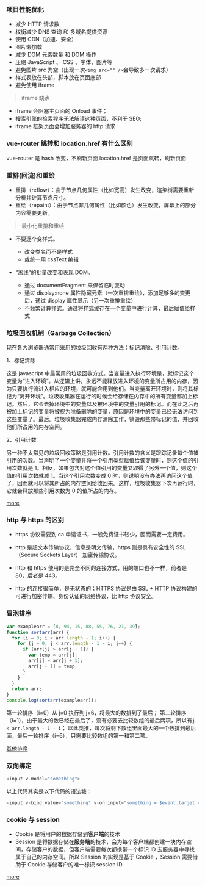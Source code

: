 ### 项目性能优化

- 减少 HTTP 请求数
- 权衡减少 DNS 查询 和 多域名提供资源
- 使用 CDN（加速、安全）
- 图片懒加载
- 减少 DOM 元素数量 和 DOM 操作
- 压缩 JavaScript 、 CSS 、字体、图片等
- 避免图片 src 为空（出现一次`<img src="" />`会导致多一次请求）
- 样式表放在头部，脚本放在页面底部
- 避免使用 iframe

> iframe 缺点

- iframe 会阻塞主页面的 Onload 事件；
- 搜索引擎的检索程序无法解读这种页面，不利于 SEO;
- iframe 框架页面会增加服务器的 http 请求

### vue-router 跳转和 location.href 有什么区别

vue-router 是 hash 改变，不刷新页面
location.href 是页面跳转，刷新页面

### 重排(回流)和重绘

- 重排（reflow）：由于节点几何属性（比如宽高）发生改变，渲染树需要重新分析并计算节点尺寸。
- 重绘（repaint）：由于节点非几何属性（比如颜色）发生改变，屏幕上的部分内容需要更新。

> 最小化重排和重绘

- 不要逐个变样式。

  - 改变类名而不是样式
  - 或统一用 cssText 编辑

- “离线”的批量改变和表现 DOM。
  - 通过 documentFragment 来保留临时变动
  - 通过 display:none 属性隐藏元素（一次重排重绘），添加足够多的变更后，通过 display 属性显示（另一次重排重绘）
  - 不频繁计算样式。通过将样式缓存在一个变量中进行计算，最后赋值给样式

### 垃圾回收机制（Garbage Collection）

现在各大浏览器通常用采用的垃圾回收有两种方法：标记清除、引用计数。

1、标记清除

这是 javascript 中最常用的垃圾回收方式。当变量进入执行环境是，就标记这个变量为“进入环境”。从逻辑上讲，永远不能释放进入环境的变量所占用的内存，因为只要执行流进入相应的环境，就可能会用到他们。当变量离开环境时，则将其标记为“离开环境”。垃圾收集器在运行的时候会给存储在内存中的所有变量都加上标记。然后，它会去掉环境中的变量以及被环境中的变量引用的标记。而在此之后再被加上标记的变量将被视为准备删除的变量，原因是环境中的变量已经无法访问到这些变量了。最后。垃圾收集器完成内存清除工作，销毁那些带标记的值，并回收他们所占用的内存空间。

2、引用计数

另一种不太常见的垃圾回收策略是引用计数。引用计数的含义是跟踪记录每个值被引用的次数。当声明了一个变量并将一个引用类型赋值给该变量时，则这个值的引用次数就是 1。相反，如果包含对这个值引用的变量又取得了另外一个值，则这个值的引用次数就减 1。当这个引用次数变成 0 时，则说明没有办法再访问这个值了，因而就可以将其所占的内存空间给收回来。这样，垃圾收集器下次再运行时，它就会释放那些引用次数为 0 的值所占的内存。

[more](https://www.cnblogs.com/zhwl/p/4664604.html)

### http 与 https 的区别

- https 协议需要到 ca 申请证书，一般免费证书较少，因而需要一定费用。

- http 是超文本传输协议，信息是明文传输，https 则是具有安全性的 SSL（Secure Sockets Layer） 加密传输协议。

- http 和 https 使用的是完全不同的连接方式，用的端口也不一样，前者是 80，后者是 443。

- http 的连接很简单，是无状态的；HTTPS 协议是由 SSL + HTTP 协议构建的可进行加密传输、身份认证的网络协议，比 http 协议安全。

### 冒泡排序

```js
var examplearr = [8, 94, 15, 88, 55, 76, 21, 39];
function sortarr(arr) {
  for (i = 0; i < arr.length - 1; i++) {
    for (j = 0; j < arr.length - 1 - i; j++) {
      if (arr[j] > arr[j + 1]) {
        var temp = arr[j];
        arr[j] = arr[j + 1];
        arr[j + 1] = temp;
      }
    }
  }
  return arr;
}
console.log(sortarr(examplearr));
```

第一轮排序（i=0）从 j=0 执行到 j=6，将最大的数排到了最后；
第二轮排序（i=1），由于最大的数已经在最后了，没有必要去比较数组的最后两项，所以有`j < arr.length - 1 - i`；
以此类推，每次将剩下数组里面最大的一个数排到最后面，最后一轮排序（i=6），只需要比较数组的第一和第二项。

[其他排序](https://www.cnblogs.com/liyongshuai/p/7197962.html)

### 双向绑定

```js
<input v-model="something">
```

以上代码其实是以下代码的语法糖：

```js
<input v-bind:value="something" v-on:input="something = $event.target.value">
```

### cookie 与 session

- Cookie 是将用户的数据存储到**客户端**的技术
- Session 是将数据存储在**服务端**的技术，会为每个客户端都创建一块内存空间，存储客户的数据，但客户端需要每次都携带一个标识 ID 去服务器中寻找属于自己的内存空间。所以 Session 的实现是基于 Cookie ，Session 需要借助于 Cookie 存储客户的唯一标识 session ID

[more](https://blog.csdn.net/weixin_40521823/article/details/79837162)
